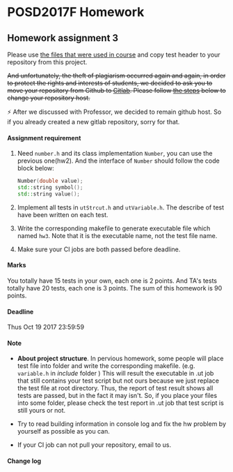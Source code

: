 # POSD2017F Homework

## Homework assignment 3

Please use [the files that were used in course](https://github.com/yccheng66/posd2017f) and copy test header to your repository from this project.

~~And unfortunately, the theft of plagiarism occurred again and again, in order to protect the rights and interests of students, we decided to ask you to move your repository from Github to [Gitlab](https://gitlab.com). Please follow [the steps](https://github.com/posd2017f/homework#setup-gitlab-repository) below to change your repository host.~~

:zap: After we discussed with Professor, we decided to remain github host. So if you already created a new gitlab repository, sorry for that.

#### Assignment requirement

  1. Need `number.h` and its class implementation `Number`, you can use the previous one(hw2). And the interface of `Number` should follow the code block below:

      ```c++
      Number(double value);
      std::string symbol();
      std::string value();
      ```

  2. Implement all tests in `utStrcut.h` and `utVariable.h`. The describe of test have been written on each test.

  4. Write the corresponding makefile to generate executable file which named `hw3`. Note that it is the executable name, not the test file name.

  5. Make sure your CI jobs are both passed before deadline.

#### Marks

  You totally have 15 tests in your own, each one is 2 points.
  And TA's tests totally have 20 tests, each one is 3 points.
  The sum of this homework is 90 points.

#### Deadline

  Thus Oct 19 2017 23:59:59

#### Note

  * **About project structure**. In pervious homework, some people will place test file into folder and write the corresponding makefile. (e.g. `variable.h` in *include* folder ) This will result the executable in .ut job that still contains your test script but not ours because we just replace the test file at root directory. Thus, the report of test result shows all tests are passed, but in the fact it may isn't. So, if you place your files into some folder, please check the test report in .ut job that test script is still yours or not.

  * Try to read building information in console log and fix the hw problem  by yourself as possible as you can.

  * If your CI job can not pull your repository, email to us.

#### Change log
